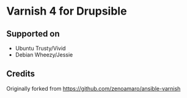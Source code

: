 # Varnish 4 for Drupsible #

## Supported on ## 
- Ubuntu Trusty/Vivid
- Debian Wheezy/Jessie

## Credits ##
Originally forked from https://github.com/zenoamaro/ansible-varnish